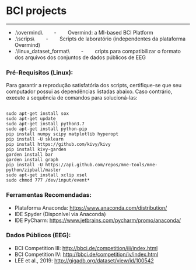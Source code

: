 # BCI projects #
-------------------------------------------------------------------------
* .\overmind\ &nbsp;&nbsp;&nbsp;&nbsp;&nbsp;&nbsp; - &nbsp;&nbsp;&nbsp;&nbsp;&nbsp;&nbsp; Overmind: a MI-based BCI Platform
* .\scrips\ &nbsp;&nbsp;&nbsp;&nbsp;&nbsp;&nbsp; - &nbsp;&nbsp;&nbsp;&nbsp;&nbsp;&nbsp; Scripts de laboratório (independentes da plataforma Overmind)
* .\linux_dataset_format\ &nbsp;&nbsp;&nbsp;&nbsp;&nbsp;&nbsp; - &nbsp;&nbsp;&nbsp;&nbsp;&nbsp;&nbsp; cripts para compatibilizar o formato dos arquivos dos conjuntos de dados públicos de EEG

### Pré-Requisitos (Linux): ###

Para garantir a reprodução satisfatória dos scripts, certifique-se que seu computador possui as dependências listadas abaixo. Caso contrário, execute a sequência de comandos para solucioná-las:

```shell

sudo apt-get install sox
sudo apt-get update
sudo apt-get install python3.7
sudo apt-get install python-pip
pip install numpy scipy matplotlib hyperopt
pip install -U sklearn
pip install https://github.com/kivy/kivy
pip install kivy-garden
garden install bar
garden install graph
pip install -U https://api.github.com/repos/mne-tools/mne-python/zipball/master
sudo apt-get install xclip xsel
sudo chmod 777 /dev/input/event* 

```

### Ferramentas Recomendadas: ###

* Plataforma Anaconda: https://www.anaconda.com/distribution/
* IDE Spyder (Disponível via Anaconda)
* IDE PyCharm: https://www.jetbrains.com/pycharm/promo/anaconda/

### Dados Públicos (EEG): ###
* BCI Competition III: http://bbci.de/competition/iii/index.html
* BCI Competition IV: http://bbci.de/competition/iv/index.html
* LEE et al., 2019: http://gigadb.org/dataset/view/id/100542
